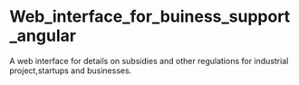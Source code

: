 # Web_interface_for_buiness_support_angular
A web interface for details on subsidies and other regulations for industrial project,startups and businesses.
